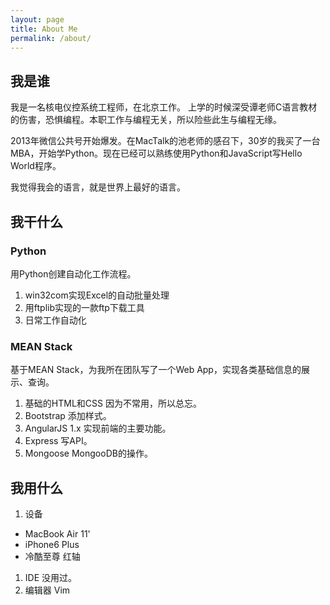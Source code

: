 ```yaml
---
layout: page
title: About Me
permalink: /about/
---
```


## 我是谁

我是一名核电仪控系统工程师，在北京工作。
上学的时候深受谭老师C语言教材的伤害，恐惧编程。本职工作与编程无关，所以险些此生与编程无缘。

2013年微信公共号开始爆发。在MacTalk的池老师的感召下，30岁的我买了一台MBA，开始学Python。现在已经可以熟练使用Python和JavaScript写Hello World程序。

我觉得我会的语言，就是世界上最好的语言。

## 我干什么

### Python
用Python创建自动化工作流程。

1. win32com实现Excel的自动批量处理
1. 用ftplib实现的一款ftp下载工具
1. 日常工作自动化

### MEAN Stack

基于MEAN Stack，为我所在团队写了一个Web App，实现各类基础信息的展示、查询。

1. 基础的HTML和CSS
因为不常用，所以总忘。
2. Bootstrap
添加样式。
3. AngularJS 1.x
实现前端的主要功能。
4. Express
写API。
5. Mongoose
MongooDB的操作。

## 我用什么

1. 设备
- MacBook Air 11'
- iPhone6 Plus
- 冷酷至尊 红轴
1. IDE
没用过。
1. 编辑器
Vim
